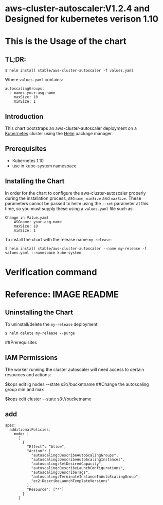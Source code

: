 # aws-cluster-autoscaler:V1.2.4 and Designed for kubernetes verison 1.10

# This is the Usage of the chart

## TL;DR:

```console
$ helm install stable/aws-cluster-autoscaler -f values.yaml
```
Where `values.yaml` contains:

```
autoscalingGroups:
  - name: your-asg-name
    maxSize: 10
    minSize: 1
```

## Introduction

This chart bootstraps an aws-cluster-autoscaler deployment on a [Kubernetes](http://kubernetes.io) cluster using the [Helm](https://helm.sh) package manager.

## Prerequisites
  - Kubernetes 1.10
  - use in kube-system namespace

## Installing the Chart

In order for the chart to configure the aws-cluster-autoscaler properly during the installation process,  `ASGname`, `minSize` and `maxSize`. These parameters cannot be passed to helm using the `--set` parameter at this time, so you must supply these using a `values.yaml` file such as:

```
Change in Value.yaml
    ASGname: your-asg-name
    maxSize: 10
    minSize: 1
```

To install the chart with the release name `my-release`:

```console
$ helm install stable/aws-cluster-autoscaler --name my-release -f values.yaml --namespace kube-system
```

# Verification command 
# Reference: IMAGE README


## Uninstalling the Chart

To uninstall/delete the `my-release` deployment:

```console
$ helm delete my-release --purge
```

##Prerequisites
## IAM Permissions
The worker running the cluster autoscaler will need access to certain resources and actions:

$kops edit ig nodes --state s3://bucketname
##Change the autoscaling group min and max

$kops edit cluster --state s3://bucketname

## add

```
spec:
  additionalPolicies:
    node: |
      [
        {
          "Effect": "Allow",
          "Action": [
            "autoscaling:DescribeAutoScalingGroups",
            "autoscaling:DescribeAutoScalingInstances",
            "autoscaling:SetDesiredCapacity",
            "autoscaling:DescribeLaunchConfigurations",
            "autoscaling:DescribeTags",
            "autoscaling:TerminateInstanceInAutoScalingGroup",
            "ec2:DescribeLaunchTemplateVersions"
          ],
          "Resource": ["*"]
        }
      ]

```
